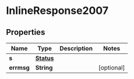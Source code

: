 
# InlineResponse2007

## Properties
Name | Type | Description | Notes
------------ | ------------- | ------------- | -------------
**s** | [**Status**](Status.md) |  | 
**errmsg** | **String** |  |  [optional]



